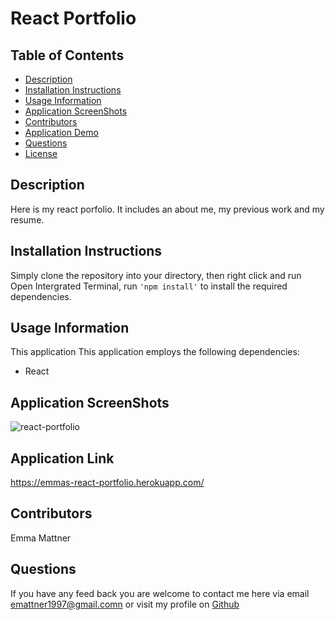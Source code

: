 # React Portfolio

## Table of Contents

* [Description](#description)
* [Installation Instructions](#installation-instructions)
* [Usage Information](#usage-information)
* [Application ScreenShots](#application-screenShots)
* [Contributors](#contributors)
* [Application Demo](#application-demo)
* [Questions](#questions)
* [License](#license)

## Description 

Here is my react porfolio. It includes an about me, my previous work and my resume. 

## Installation Instructions
Simply clone the repository into your directory, then right click and run Open Intergrated Terminal, run ``'npm install'`` to install the required dependencies.

## Usage Information
This application This application employs the following dependencies:
 * React

## Application ScreenShots
![react-portfolio](https://user-images.githubusercontent.com/78684306/132116142-779c80db-c615-4255-8852-5501ef8d7d34.png)



## Application Link

https://emmas-react-portfolio.herokuapp.com/



## Contributors
Emma Mattner


## Questions
If you have any feed back you are welcome to contact me here via email [emattner1997@gmail.comn](mailto;emattner1997@gmail.com) or visit my profile on [Github](https://github.com/emmattner) 
